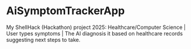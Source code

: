 # AiSymptomTrackerApp
My ShellHack (Hackathon) project 2025: Healthcare/Computer Science | User types symptoms | The AI diagnosis it based on healthcare records suggesting next steps to take. 
